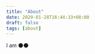 ```yaml
---
title: "About"
date: 2020-01-28T16:44:33+08:00
draft: false
tags: [about]
---
```


I am :black_circle::black_circle: